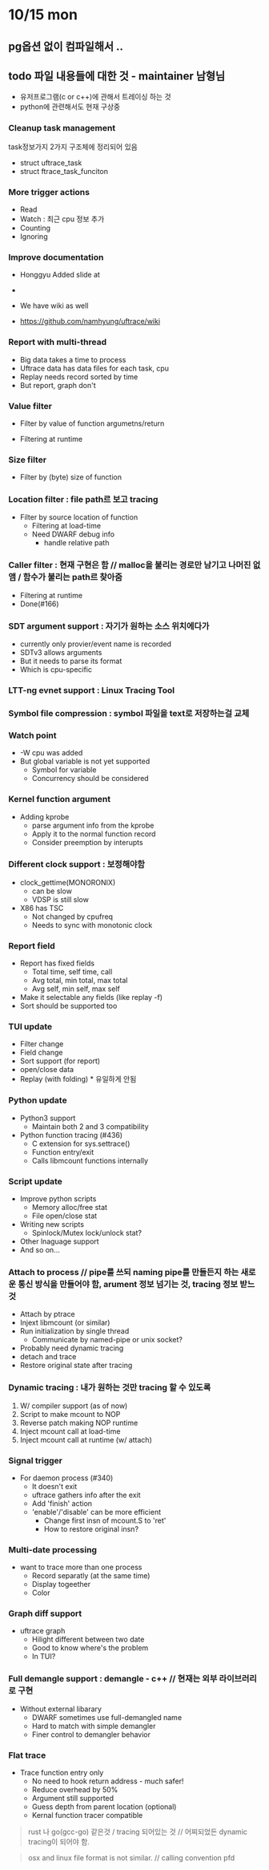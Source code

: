 # 10/15 mon 

## pg옵션 없이 컴파일해서 ..

## todo 파일 내용들에 대한 것 - maintainer 남형님
- 유저프로그램(c or c++)에 관해서 트레이싱 하는 것
- python에 관련해서도 현재 구상중

### Cleanup task management
task정보가지 2가지 구조체에 정리되어 있음
- struct uftrace_task
- struct ftrace_task_funciton

### More trigger actions
- Read
- Watch : 최근 cpu 정보 추가
- Counting
- Ignoring

### Improve documentation
- Honggyu Added slide at
 + 
- We have wiki as well
 + https://github.com/namhyung/uftrace/wiki

### Report with multi-thread
- Big data takes a time to process
- Uftrace data has data files for each task, cpu
- Replay needs record sorted by time
- But report, graph don't

### Value filter
- Filter by value of function argumetns/return
 + Filtering at runtime
  
### Size filter
- Filter by (byte) size of function

### Location filter : file path르 보고 tracing
- Filter by source location of function
  - Filtering at load-time
  - Need DWARF debug info
    + handle relative path

### Caller filter : 현재 구현은 함 // malloc을 불리는 경로만 남기고 나머진 없앰 / 함수가 불리는 path르 찾아줌
- Filtering at runtime
- Done(#166)

### SDT argument support : 자기가 원하는 소스 위치에다가 
- currently only provier/event name is recorded
- SDTv3 allows arguments
- But it needs to parse its format
- Which is cpu-specific

### LTT-ng evnet support : Linux Tracing Tool
### Symbol file compression : symbol 파일을 text로 저장하는걸 교체
### Watch point
- -W cpu was added
- But global variable is not yet supported
  + Symbol for variable
  + Concurrency should be considered
  
### Kernel function argument
- Adding kprobe
  - parse argument info from the kprobe
  - Apply it to the normal function record
  - Consider preemption by interupts

### Different clock support : 보정해야함
- clock_gettime(MONORONIX)
  - can be slow
  - VDSP is still slow
- X86 has TSC
  - Not changed by cpufreq
  - Needs to sync with monotonic clock

### Report field
- Report has fixed fields
  - Total time, self time, call
  - Avg total, min total, max total
  - Avg self, min self, max self
- Make it selectable any fields (like replay -f)
- Sort should be supported too

### TUI update
- Filter change
- Field change
- Sort support (for report)
- open/close data
- Replay (with folding) * 유일하게 안됨

### Python update
- Python3 support
  - Maintain both 2 and 3 compatibility
- Python function tracing (#436)
  - C extension for sys.settrace()
  - Function entry/exit
  - Calls libmcount functions internally

### Script update
- Improve python scripts
  - Memory alloc/free stat
  - File open/close stat
- Writing new scripts
  - Spinlock/Mutex lock/unlock stat?
- Other lnaguage support
- And so on...

### Attach to process // pipe룰 쓰되 naming pipe를 만들든지 하는 새로운 통신 방식을 만들어야 함, arument 정보 넘기는 것, tracing 정보 받느 것
- Attach by ptrace
- Injext libmcount (or similar)
- Run initialization by single thread
  - Communicate by named-pipe or unix socket?
- Probably need dynamic tracing
- detach and trace
- Restore original state after tracing

### Dynamic tracing : 내가 원하는 것만 tracing 할 수 있도록
1. W/ compiler support (as of now)
2. Script to make mcount to NOP
3. Reverse patch making NOP runtime
4. Inject mcount call at load-time
5. Inject mcount call at runtime (w/ attach)

### Signal trigger 
- For daemon process (#340)
  + It doesn't exit
  - uftrace gathers info after the exit
  - Add 'finish' action
  - 'enable'/'disable' can be more efficient
    - Change first insn of mcount.S to 'ret'
    - How to restore original insn?
    
### Multi-date processing
- want to trace more than one process
  - Record separatly (at the same time)
  - Display togeether
  - Color 

### Graph diff support
- uftrace graph
  - Hilight different between two date
  - Good to know where's the problem
  - In TUI?

### Full demangle support : demangle - c++ // 현재는 외부 라이브러리로 구현
- Without external libarary
  - DWARF sometimes use full-demangled name
  - Hard to match with simple demangler
  - Finer control to demangler behavior
  
### Flat trace
- Trace function entry only
  - No need to hook return address - much safer!
  - Reduce overhead by 50%
  - Argument still supported
  - Guess depth from parent location (optional)
  - Kernal function tracer compatible

> rust 나 go(gcc-go) 같은것 / tracing 되어있는 것 // 어찌되었든 dynamic tracing이 되어야 함.

> osx and linux file format is not similar. // calling convention pfd

